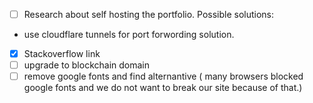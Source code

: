 - [ ] Research about self hosting the portfolio.
  Possible solutions:
 - use cloudflare tunnels for port forwording solution.

 - [x] Stackoverflow link
 - [ ] upgrade to blockchain domain
 - [ ] remove google fonts and find alternantive ( many browsers blocked google fonts and we do not want to break our site because of that.)
